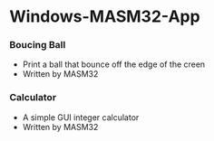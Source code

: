 # Windows-MASM32-App

### Boucing Ball

- Print a ball that bounce off the edge of the creen
- Written by MASM32

### Calculator
- A simple GUI integer calculator
- Written by MASM32 